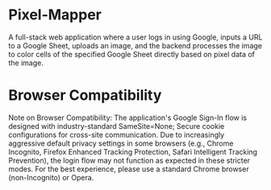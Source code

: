 # Pixel-Mapper

A full-stack web application where a user logs in using Google, inputs a URL to a Google Sheet, uploads an image, and the backend processes the image to color cells of the specified Google Sheet directly based on pixel data of the image.

# Browser Compatibility

Note on Browser Compatibility: The application's Google Sign-In flow is designed with industry-standard SameSite=None; Secure cookie configurations for cross-site communication. Due to increasingly aggressive default privacy settings in some browsers (e.g., Chrome Incognito, Firefox Enhanced Tracking Protection, Safari Intelligent Tracking Prevention), the login flow may not function as expected in these stricter modes. For the best experience, please use a standard Chrome browser (non-Incognito) or Opera.
